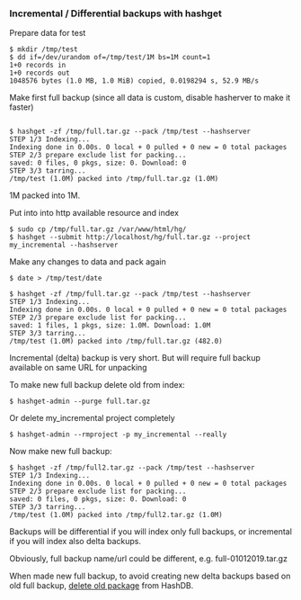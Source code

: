 ### Incremental / Differential backups with hashget

Prepare data for test
```shell
$ mkdir /tmp/test
$ dd if=/dev/urandom of=/tmp/test/1M bs=1M count=1
1+0 records in
1+0 records out
1048576 bytes (1.0 MB, 1.0 MiB) copied, 0.0198294 s, 52.9 MB/s
```

Make first full backup (since all data is custom, disable hasherver to make it faster)
```shell

$ hashget -zf /tmp/full.tar.gz --pack /tmp/test --hashserver
STEP 1/3 Indexing...
Indexing done in 0.00s. 0 local + 0 pulled + 0 new = 0 total packages
STEP 2/3 prepare exclude list for packing...
saved: 0 files, 0 pkgs, size: 0. Download: 0
STEP 3/3 tarring...
/tmp/test (1.0M) packed into /tmp/full.tar.gz (1.0M)
```
1M packed into 1M.

Put into into http available resource and index
```shell
$ sudo cp /tmp/full.tar.gz /var/www/html/hg/
$ hashget --submit http://localhost/hg/full.tar.gz --project my_incremental --hashserver
```

Make any changes to data and pack again
```shell
$ date > /tmp/test/date

$ hashget -zf /tmp/full.tar.gz --pack /tmp/test --hashserver
STEP 1/3 Indexing...
Indexing done in 0.00s. 0 local + 0 pulled + 0 new = 0 total packages
STEP 2/3 prepare exclude list for packing...
saved: 1 files, 1 pkgs, size: 1.0M. Download: 1.0M
STEP 3/3 tarring...
/tmp/test (1.0M) packed into /tmp/full.tar.gz (482.0)
```
Incremental (delta) backup is very short. But will require full backup available on same URL for unpacking

To make new full backup delete old from index:
```shell
$ hashget-admin --purge full.tar.gz
```

Or delete my_incremental project completely
```shell
$ hashget-admin --rmproject -p my_incremental --really
```

Now make new full backup:
```shell
$ hashget -zf /tmp/full2.tar.gz --pack /tmp/test --hashserver
STEP 1/3 Indexing...
Indexing done in 0.00s. 0 local + 0 pulled + 0 new = 0 total packages
STEP 2/3 prepare exclude list for packing...
saved: 0 files, 0 pkgs, size: 0. Download: 0
STEP 3/3 tarring...
/tmp/test (1.0M) packed into /tmp/full2.tar.gz (1.0M)
```

Backups will be differential if you will index only full backups, or incremental if you will index also delta backups.

Obviously, full backup name/url could be different, e.g. full-01012019.tar.gz 

When made new full backup, to avoid creating new delta backups based on old full backup, [delete old package](https://gitlab.com/yaroslaff/hashget/wikis/hashget-admin#delete-hashpackages) from HashDB.
